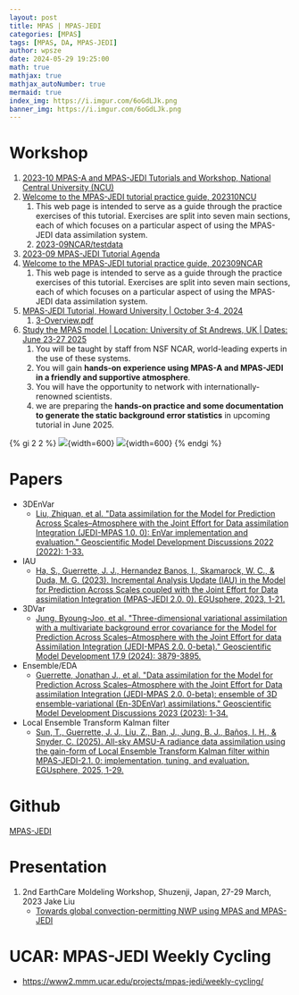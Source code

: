```yaml
---
layout: post
title: MPAS | MPAS-JEDI 
categories: [MPAS]
tags: [MPAS, DA, MPAS-JEDI]
author: wpsze
date: 2024-05-29 19:25:00
math: true
mathjax: true
mathjax_autoNumber: true
mermaid: true
index_img: https://i.imgur.com/6oGdLJk.png
banner_img: https://i.imgur.com/6oGdLJk.png
---
```


# Workshop

1. [2023-10 MPAS-A and MPAS-JEDI Tutorials and Workshop, National Central University (NCU)](http://www.gpsarc.ncu.edu.tw/MPAS2023/download.html)
2. [Welcome to the MPAS-JEDI tutorial practice guide, 202310NCU](https://www2.mmm.ucar.edu/projects/mpas-jedi/tutorial/202310NCU/)
   1. This web page is intended to serve as a guide through the practice exercises of this tutorial. Exercises are split into seven main sections, each of which focuses on a particular aspect of using the MPAS-JEDI data assimilation system.
   2. [2023-09NCAR/testdata](https://www2.mmm.ucar.edu/projects/mpas-jedi/tutorial/202309NCAR/testdata/)
3. [2023-09 MPAS-JEDI Tutorial Agenda](https://www2.mmm.ucar.edu/projects/mpas-jedi/tutorial/202309NCAR/agenda.html)
4. [Welcome to the MPAS-JEDI tutorial practice guide, 202309NCAR](https://www2.mmm.ucar.edu/projects/mpas-jedi/tutorial/202309NCAR/)
   1. This web page is intended to serve as a guide through the practice exercises of this tutorial. Exercises are split into seven main sections, each of which focuses on a particular aspect of using the MPAS-JEDI data assimilation system.
5. [MPAS-JEDI Tutorial, Howard University | October 3-4, 2024](https://www2.mmm.ucar.edu/projects/mpas-jedi/tutorial/202410HOWARD/lectures/)
   1. [3-Overview.pdf](https://www2.mmm.ucar.edu/projects/mpas-jedi/tutorial/202410HOWARD/lectures/3-Overview.pdf)
6. [Study the MPAS model | Location: University of St Andrews, UK | Dates: June 23-27 2025](https://ncas.ac.uk/study-with-us/mpas-tutorials/)
   1. You will be taught by staff from NSF NCAR, world-leading experts in the use of these systems.
   2. You will gain **hands-on experience using MPAS-A and MPAS-JEDI in a friendly and supportive atmosphere**.
   3. You will have the opportunity to network with internationally-renowned scientists.
   4. we are preparing the **hands-on practice and some documentation to generate the static background error statistics** in upcoming tutorial in June 2025.

{% gi 2 2 %}
![](https://i.imgur.com/6oGdLJk.png){width=600}
![](https://i.imgur.com/UA7n4qz.png){width=600}
{% endgi %}

# Papers

- 3DEnVar
  - [Liu, Zhiquan, et al. "Data assimilation for the Model for Prediction Across Scales–Atmosphere with the Joint Effort for Data assimilation Integration (JEDI-MPAS 1.0. 0): EnVar implementation and evaluation." Geoscientific Model Development Discussions 2022 (2022): 1-33.](https://gmd.copernicus.org/preprints/gmd-2022-133/gmd-2022-133.pdf)
- IAU
  - [Ha, S., Guerrette, J. J., Hernandez Banos, I., Skamarock, W. C., & Duda, M. G. (2023). Incremental Analysis Update (IAU) in the Model for Prediction Across Scales coupled with the Joint Effort for Data assimilation Integration (MPAS-JEDI 2.0. 0). EGUsphere, 2023, 1-21.](https://egusphere.copernicus.org/preprints/2023/egusphere-2023-2299/egusphere-2023-2299.pdf)
- 3DVar
  - [Jung, Byoung-Joo, et al. "Three-dimensional variational assimilation with a multivariate background error covariance for the Model for Prediction Across Scales–Atmosphere with the Joint Effort for data Assimilation Integration (JEDI-MPAS 2.0. 0-beta)." Geoscientific Model Development 17.9 (2024): 3879-3895.](https://gmd.copernicus.org/articles/17/3879/2024/gmd-17-3879-2024.html)
- Ensemble/EDA
  - [Guerrette, Jonathan J., et al. "Data assimilation for the Model for Prediction Across Scales–Atmosphere with the Joint Effort for Data assimilation Integration (JEDI-MPAS 2.0. 0-beta): ensemble of 3D ensemble-variational (En-3DEnVar) assimilations." Geoscientific Model Development Discussions 2023 (2023): 1-34.](https://gmd.copernicus.org/preprints/gmd-2023-54/gmd-2023-54.pdf)
- Local Ensemble Transform Kalman filter
  - [Sun, T., Guerrette, J. J., Liu, Z., Ban, J., Jung, B. J., Baños, I. H., & Snyder, C. (2025). All-sky AMSU-A radiance data assimilation using the gain-form of Local Ensemble Transform Kalman filter within MPAS-JEDI-2.1. 0: implementation, tuning, and evaluation. EGUsphere, 2025, 1-29.](https://egusphere.copernicus.org/preprints/2025/egusphere-2025-2079/)


# Github

[MPAS-JEDI](https://github.com/JCSDA/mpas-jedi)

# Presentation
1. 2nd EarthCare Moldeling Workshop, Shuzenji, Japan, 27-29 March, 2023 Jake Liu 
   - [Towards global convection-permitting NWP using MPAS and MPAS-JEDI](https://www.eorc.jaxa.jp/EARTHCARE/event/Modeling_ws2023/material1/March28/11_EarthCare2023_JakeLiu%20zhiquan%20liu.pdf)


# UCAR: MPAS-JEDI Weekly Cycling

- <https://www2.mmm.ucar.edu/projects/mpas-jedi/weekly-cycling/>